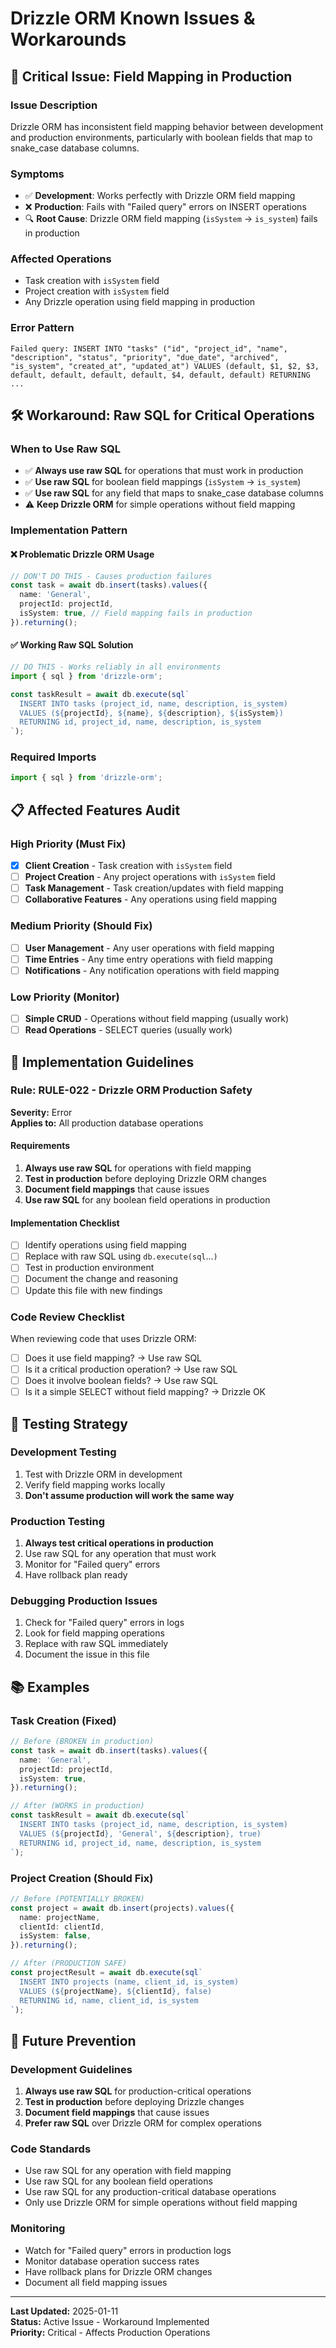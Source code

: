# Drizzle ORM Known Issues & Workarounds

## 🚨 Critical Issue: Field Mapping in Production

### Issue Description
Drizzle ORM has inconsistent field mapping behavior between development and production environments, particularly with boolean fields that map to snake_case database columns.

### Symptoms
- ✅ **Development**: Works perfectly with Drizzle ORM field mapping
- ❌ **Production**: Fails with "Failed query" errors on INSERT operations
- 🔍 **Root Cause**: Drizzle ORM field mapping (`isSystem` → `is_system`) fails in production

### Affected Operations
- Task creation with `isSystem` field
- Project creation with `isSystem` field  
- Any Drizzle operation using field mapping in production

### Error Pattern
```
Failed query: INSERT INTO "tasks" ("id", "project_id", "name", "description", "status", "priority", "due_date", "archived", "is_system", "created_at", "updated_at") VALUES (default, $1, $2, $3, default, default, default, default, $4, default, default) RETURNING ...
```

## 🛠️ Workaround: Raw SQL for Critical Operations

### When to Use Raw SQL
- ✅ **Always use raw SQL** for operations that must work in production
- ✅ **Use raw SQL** for boolean field mappings (`isSystem` → `is_system`)
- ✅ **Use raw SQL** for any field that maps to snake_case database columns
- ⚠️ **Keep Drizzle ORM** for simple operations without field mapping

### Implementation Pattern

#### ❌ Problematic Drizzle ORM Usage
```typescript
// DON'T DO THIS - Causes production failures
const task = await db.insert(tasks).values({
  name: 'General',
  projectId: projectId,
  isSystem: true, // Field mapping fails in production
}).returning();
```

#### ✅ Working Raw SQL Solution
```typescript
// DO THIS - Works reliably in all environments
import { sql } from 'drizzle-orm';

const taskResult = await db.execute(sql`
  INSERT INTO tasks (project_id, name, description, is_system) 
  VALUES (${projectId}, ${name}, ${description}, ${isSystem}) 
  RETURNING id, project_id, name, description, is_system
`);
```

### Required Imports
```typescript
import { sql } from 'drizzle-orm';
```

## 📋 Affected Features Audit

### High Priority (Must Fix)
- [x] **Client Creation** - Task creation with `isSystem` field
- [ ] **Project Creation** - Any project operations with `isSystem` field
- [ ] **Task Management** - Task creation/updates with field mapping
- [ ] **Collaborative Features** - Any operations using field mapping

### Medium Priority (Should Fix)
- [ ] **User Management** - Any user operations with field mapping
- [ ] **Time Entries** - Any time entry operations with field mapping
- [ ] **Notifications** - Any notification operations with field mapping

### Low Priority (Monitor)
- [ ] **Simple CRUD** - Operations without field mapping (usually work)
- [ ] **Read Operations** - SELECT queries (usually work)

## 🔧 Implementation Guidelines

### Rule: RULE-022 - Drizzle ORM Production Safety
**Severity:** Error  
**Applies to:** All production database operations

#### Requirements
1. **Always use raw SQL** for operations with field mapping
2. **Test in production** before deploying Drizzle ORM changes
3. **Document field mappings** that cause issues
4. **Use raw SQL** for any boolean field operations in production

#### Implementation Checklist
- [ ] Identify operations using field mapping
- [ ] Replace with raw SQL using `db.execute(sql`...`)`
- [ ] Test in production environment
- [ ] Document the change and reasoning
- [ ] Update this file with new findings

### Code Review Checklist
When reviewing code that uses Drizzle ORM:
- [ ] Does it use field mapping? → Use raw SQL
- [ ] Is it a critical production operation? → Use raw SQL  
- [ ] Does it involve boolean fields? → Use raw SQL
- [ ] Is it a simple SELECT without field mapping? → Drizzle OK

## 🧪 Testing Strategy

### Development Testing
1. Test with Drizzle ORM in development
2. Verify field mapping works locally
3. **Don't assume production will work the same way**

### Production Testing
1. **Always test critical operations in production**
2. Use raw SQL for any operation that must work
3. Monitor for "Failed query" errors
4. Have rollback plan ready

### Debugging Production Issues
1. Check for "Failed query" errors in logs
2. Look for field mapping operations
3. Replace with raw SQL immediately
4. Document the issue in this file

## 📚 Examples

### Task Creation (Fixed)
```typescript
// Before (BROKEN in production)
const task = await db.insert(tasks).values({
  name: 'General',
  projectId: projectId,
  isSystem: true,
}).returning();

// After (WORKS in production)
const taskResult = await db.execute(sql`
  INSERT INTO tasks (project_id, name, description, is_system) 
  VALUES (${projectId}, 'General', ${description}, true) 
  RETURNING id, project_id, name, description, is_system
`);
```

### Project Creation (Should Fix)
```typescript
// Before (POTENTIALLY BROKEN)
const project = await db.insert(projects).values({
  name: projectName,
  clientId: clientId,
  isSystem: false,
}).returning();

// After (PRODUCTION SAFE)
const projectResult = await db.execute(sql`
  INSERT INTO projects (name, client_id, is_system) 
  VALUES (${projectName}, ${clientId}, false) 
  RETURNING id, name, client_id, is_system
`);
```

## 🚀 Future Prevention

### Development Guidelines
1. **Always use raw SQL** for production-critical operations
2. **Test in production** before deploying Drizzle changes
3. **Document field mappings** that cause issues
4. **Prefer raw SQL** over Drizzle ORM for complex operations

### Code Standards
- Use raw SQL for any operation with field mapping
- Use raw SQL for any boolean field operations
- Use raw SQL for any production-critical database operations
- Only use Drizzle ORM for simple operations without field mapping

### Monitoring
- Watch for "Failed query" errors in production logs
- Monitor database operation success rates
- Have rollback plans for Drizzle ORM changes
- Document all field mapping issues

---

**Last Updated:** 2025-01-11  
**Status:** Active Issue - Workaround Implemented  
**Priority:** Critical - Affects Production Operations
